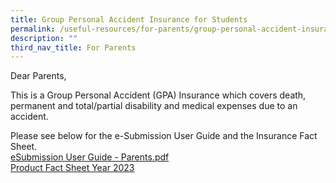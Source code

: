 ```yaml
---
title: Group Personal Accident Insurance for Students
permalink: /useful-resources/for-parents/group-personal-accident-insurance-for-students/
description: ""
third_nav_title: For Parents
---
```

Dear Parents,  
  
This is a Group Personal Accident (GPA) Insurance which covers death, permanent and total/partial disability and medical expenses due to an accident.&nbsp;  
  
Please see below for the e-Submission User Guide and the Insurance Fact Sheet.  
[eSubmission User Guide - Parents.pdf](/files/eSubmission%20User%20Guide%20-%20Parents.pdf) <br>
[Product Fact Sheet Year 2023](/files/product%20fact%20sheet%20year%202023.pdf)